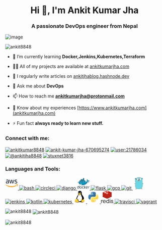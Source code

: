 <h1 align="center">Hi 👋, I'm Ankit Kumar Jha</h1>
<h3 align="center">A passionate DevOps engineer from Nepal</h3>

![image](https://github.com/Ankit8848/Ankit8848/assets/107815079/05caf4a9-6843-4037-8a22-b83ccc99f451)


<p align="left"> <img src="https://komarev.com/ghpvc/?username=ankit8848&label=Profile%20views&color=0e75b6&style=flat" alt="ankit8848" /> </p>

- 🌱 I’m currently learning **Docker,Jenkins,Kubernetes,Terraform**

- 👨‍💻 All of my projects are available at [ankitkumarjha.com](ankitkumarjha.com)

- 📝 I regularly write articles on [ankitjhablog.hashnode.dev](ankitjhablog.hashnode.dev)

- 💬 Ask me about **DevOps**

- 📫 How to reach me **ankitkumarjha@protonmail.com**

- 📄 Know about my experiences [https://www.ankitkumarjha.com](ankitkumarjha.com)

- ⚡ Fun fact **always ready to learn new stuff.**

<h3 align="left">Connect with me:</h3>
<p align="left">
<a href="https://twitter.com/ankitkumar8848" target="blank"><img align="center" src="https://raw.githubusercontent.com/rahuldkjain/github-profile-readme-generator/master/src/images/icons/Social/twitter.svg" alt="ankitkumar8848" height="30" width="40" /></a>
<a href="https://linkedin.com/in/ankit-kumar-jha-670695274" target="blank"><img align="center" src="https://raw.githubusercontent.com/rahuldkjain/github-profile-readme-generator/master/src/images/icons/Social/linked-in-alt.svg" alt="ankit-kumar-jha-670695274" height="30" width="40" /></a>
<a href="https://stackoverflow.com/users/user:21786034" target="blank"><img align="center" src="https://raw.githubusercontent.com/rahuldkjain/github-profile-readme-generator/master/src/images/icons/Social/stack-overflow.svg" alt="user:21786034" height="30" width="40" /></a>
<a href="https://hashnode.com/@ankitjha8848" target="blank"><img align="center" src="https://raw.githubusercontent.com/rahuldkjain/github-profile-readme-generator/master/src/images/icons/Social/hashnode.svg" alt="@ankitjha8848" height="30" width="40" /></a>
<a href="https://discord.gg/stuxnet3816" target="blank"><img align="center" src="https://raw.githubusercontent.com/rahuldkjain/github-profile-readme-generator/master/src/images/icons/Social/discord.svg" alt="stuxnet3816" height="30" width="40" /></a>
</p>

<h3 align="left">Languages and Tools:</h3>
<p align="left"> <a href="https://aws.amazon.com" target="_blank" rel="noreferrer"> <img src="https://raw.githubusercontent.com/devicons/devicon/master/icons/amazonwebservices/amazonwebservices-original-wordmark.svg" alt="aws" width="40" height="40"/> </a> <a href="https://www.gnu.org/software/bash/" target="_blank" rel="noreferrer"> <img src="https://www.vectorlogo.zone/logos/gnu_bash/gnu_bash-icon.svg" alt="bash" width="40" height="40"/> </a> <a href="https://circleci.com" target="_blank" rel="noreferrer"> <img src="https://www.vectorlogo.zone/logos/circleci/circleci-icon.svg" alt="circleci" width="40" height="40"/> </a> <a href="https://www.djangoproject.com/" target="_blank" rel="noreferrer"> <img src="https://cdn.worldvectorlogo.com/logos/django.svg" alt="django" width="40" height="40"/> </a> <a href="https://www.docker.com/" target="_blank" rel="noreferrer"> <img src="https://raw.githubusercontent.com/devicons/devicon/master/icons/docker/docker-original-wordmark.svg" alt="docker" width="40" height="40"/> </a> <a href="https://flask.palletsprojects.com/" target="_blank" rel="noreferrer"> <img src="https://www.vectorlogo.zone/logos/pocoo_flask/pocoo_flask-icon.svg" alt="flask" width="40" height="40"/> </a> <a href="https://cloud.google.com" target="_blank" rel="noreferrer"> <img src="https://www.vectorlogo.zone/logos/google_cloud/google_cloud-icon.svg" alt="gcp" width="40" height="40"/> </a> <a href="https://git-scm.com/" target="_blank" rel="noreferrer"> <img src="https://www.vectorlogo.zone/logos/git-scm/git-scm-icon.svg" alt="git" width="40" height="40"/> </a> <a href="https://golang.org" target="_blank" rel="noreferrer"> <img src="https://raw.githubusercontent.com/devicons/devicon/master/icons/go/go-original.svg" alt="go" width="40" height="40"/> </a> <a href="https://www.jenkins.io" target="_blank" rel="noreferrer"> <img src="https://www.vectorlogo.zone/logos/jenkins/jenkins-icon.svg" alt="jenkins" width="40" height="40"/> </a> <a href="https://kotlinlang.org" target="_blank" rel="noreferrer"> <img src="https://www.vectorlogo.zone/logos/kotlinlang/kotlinlang-icon.svg" alt="kotlin" width="40" height="40"/> </a> <a href="https://kubernetes.io" target="_blank" rel="noreferrer"> <img src="https://www.vectorlogo.zone/logos/kubernetes/kubernetes-icon.svg" alt="kubernetes" width="40" height="40"/> </a> <a href="https://www.linux.org/" target="_blank" rel="noreferrer"> <img src="https://raw.githubusercontent.com/devicons/devicon/master/icons/linux/linux-original.svg" alt="linux" width="40" height="40"/> </a> <a href="https://www.python.org" target="_blank" rel="noreferrer"> <img src="https://raw.githubusercontent.com/devicons/devicon/master/icons/python/python-original.svg" alt="python" width="40" height="40"/> </a> <a href="https://redis.io" target="_blank" rel="noreferrer"> <img src="https://raw.githubusercontent.com/devicons/devicon/master/icons/redis/redis-original-wordmark.svg" alt="redis" width="40" height="40"/> </a> <a href="https://travis-ci.org" target="_blank" rel="noreferrer"> <img src="https://www.vectorlogo.zone/logos/travis-ci/travis-ci-icon.svg" alt="travisci" width="40" height="40"/> </a> <a href="https://www.vagrantup.com/" target="_blank" rel="noreferrer"> <img src="https://www.vectorlogo.zone/logos/vagrantup/vagrantup-icon.svg" alt="vagrant" width="40" height="40"/> </a> </p>

<p><img align="left" src="https://github-readme-stats.vercel.app/api/top-langs?username=ankit8848&show_icons=true&locale=en&layout=compact" alt="ankit8848" /></p>

<p>&nbsp;<img align="center" src="https://github-readme-stats.vercel.app/api?username=ankit8848&show_icons=true&locale=en" alt="ankit8848" /></p>

<p><img align="center" src="https://github-readme-streak-stats.herokuapp.com/?user=ankit8848&" alt="ankit8848" /></p>
